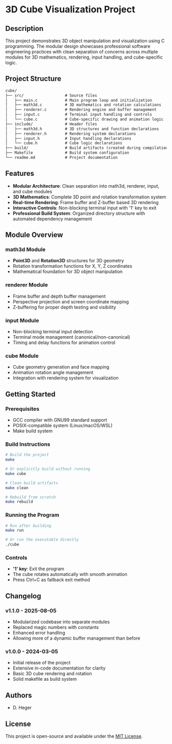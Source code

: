 
# 3D Cube Visualization Project

## Description

This project demonstrates 3D object manipulation and visualization using C programming. The modular design showcases professional software engineering practices with clean separation of concerns across multiple modules for 3D mathematics, rendering, input handling, and cube-specific logic.

## Project Structure

```txt
cube/
├── src/                  # Source files
│   ├── main.c            # Main program loop and initialization
│   ├── math3d.c          # 3D mathematics and rotation calculations
│   ├── renderer.c        # Rendering engine and buffer management
│   ├── input.c           # Terminal input handling and controls
│   └── cube.c            # Cube-specific drawing and animation logic
├── include/              # Header files
│   ├── math3d.h          # 3D structures and function declarations
│   ├── renderer.h        # Rendering system declarations
│   ├── input.h           # Input handling declarations
│   └── cube.h            # Cube logic declarations
├── build/                # Build artifacts (created during compilation)
├── Makefile              # Build system configuration
└── readme.md             # Project documentation
```

## Features

- **Modular Architecture**: Clean separation into math3d, renderer, input, and cube modules
- **3D Mathematics**: Complete 3D point and rotation transformation system
- **Real-time Rendering**: Frame buffer and Z-buffer based 3D rendering
- **Interactive Controls**: Non-blocking terminal input with '1' key to exit
- **Professional Build System**: Organized directory structure with automated dependency management

## Module Overview

### math3d Module

- **Point3D** and **Rotation3D** structures for 3D geometry
- Rotation transformation functions for X, Y, Z coordinates
- Mathematical foundation for 3D object manipulation

### renderer Module

- Frame buffer and depth buffer management
- Perspective projection and screen coordinate mapping
- Z-buffering for proper depth testing and visibility

### input Module

- Non-blocking terminal input detection
- Terminal mode management (canonical/non-canonical)
- Timing and delay functions for animation control

### cube Module

- Cube geometry generation and face mapping
- Animation rotation angle management  
- Integration with rendering system for visualization

## Getting Started

### Prerequisites

- GCC compiler with GNU99 standard support
- POSIX-compatible system (Linux/macOS/WSL)
- Make build system

### Build Instructions

```bash
# Build the project
make

# Or explicitly build without running
make cube

# Clean build artifacts
make clean

# Rebuild from scratch
make rebuild
```

### Running the Program

```bash
# Run after building
make run

# Or run the executable directly
./cube
```

### Controls

- **'1' key**: Exit the program
- The cube rotates automatically with smooth animation
- Press Ctrl+C as fallback exit method

## Changelog

### v1.1.0 - 2025-08-05

- Modularized codebase into separate modules
- Replaced magic numbers with constants
- Enhanced error handling
- Allowing more of a dynamic buffer management than before

### v1.0.0 - 2024-03-05

- Initial release of the project
- Extensive in-code documentation for clarity
- Basic 3D cube rendering and rotation
- Solid makefile as build system

## Authors

- D. Heger

## License

This project is open-source and available under the [MIT License](LICENSE).
